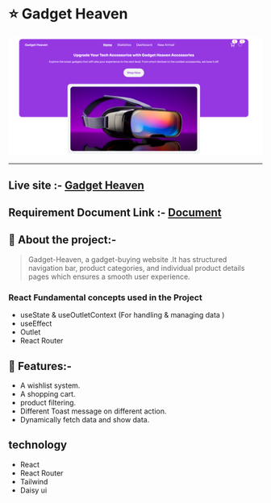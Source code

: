 # :star: Gadget Heaven
![Project Banner](./src/assets/app.png)   
___
## Live site :- [Gadget Heaven](https://gadget-heaven88.netlify.app/)
## Requirement Document Link :- [Document](https://github.com/ProgrammingHero1/B10-A8-gadget-heaven/blob/main/Batch-10_Assignment-08.pdf)
## :book: About the project:-
> Gadget-Heaven, a gadget-buying website .It has  structured
navigation bar, product categories, and individual product details pages which ensures a smooth user experience.
### React Fundamental concepts  used in the Project  
- useState & useOutletContext (For handling & managing data )
- useEffect
- Outlet
- React Router
## :rocket: Features:-
- A wishlist system.
- A shopping cart.
- product filtering.
- Different Toast message on different action.
- Dynamically fetch data and show data.



## technology
- React
- React Router
- Tailwind
- Daisy ui
 

